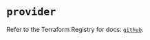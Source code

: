 # `provider`

Refer to the Terraform Registry for docs: [`github`](https://registry.terraform.io/providers/integrations/github/6.2.0/docs).

